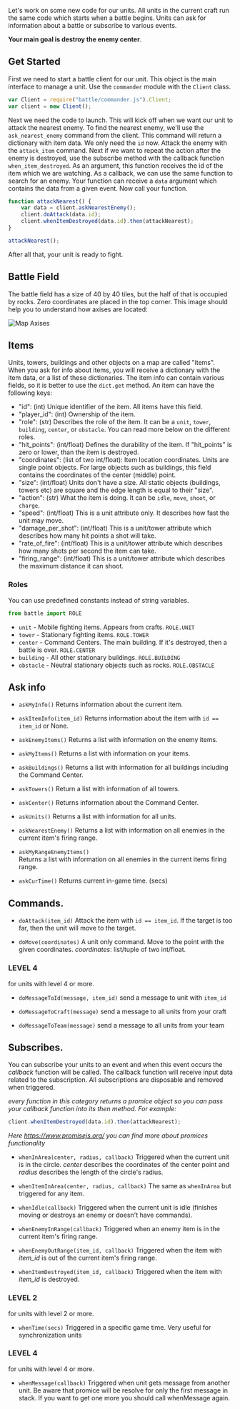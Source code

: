 Let's work on some new code for our units. All units in the current craft run the same code which starts when a battle begins. Units can ask for information about a battle or subscribe to various events.

**Your main goal is destroy the enemy center**.

## Get Started

First we need to start a battle client for our unit.
This object is the main interface to manage a unit.
Use the `commander` module with the `Client` class.

```javascript
var Client = require("battle/commander.js").Client;
var client = new Client();
```

Next we need the code to launch. This will kick off when we want our unit to attack the nearest enemy.
To find the nearest enemy, we'll use the `ask_nearest_enemy` command from the client.
This command will return a dictionary with item data. We only need the `id` now.
Attack the enemy with the `attack_item` command.
Next if we want to repeat the action after the enemy is destroyed, use the subscribe method with the
callback function `when_item_destroyed`. As an argument, this function receives the
id of the item which we are watching. As a callback, we can use the same function to
search for an enemy. Your function can receive a `data` argument which contains the data from a given event.
Now call your function.


```javascript
function attackNearest() {
    var data = client.askNearestEnemy();
    client.doAttack(data.id);
    client.whenItemDestroyed(data.id).then(attackNearest);
}

attackNearest();
```

After all that, your unit is ready to fight.

## Battle Field

The battle field has a size of 40 by 40 tiles, but the half of that is occupied by rocks. Zero coordinates are placed in the top corner. This image should help you to understand how axises are located:
 
![Map Axises](map.png)

## Items

Units, towers, buildings and other objects on a map are called "items". When you ask for info about items, you will receive a dictionary with the item data, or a list of these dictionaries. The item info can contain various fields, so it is better to use the `dict.get` method. An item can have the following keys:

- "id": (int) Unique identifier of the item. All items have this field.
- "player_id": (int) Ownership of the item.
- "role": (str) Describes the role of the item. It can be a `unit`, `tower`, `building`, `center`, or `obstacle`. You can read more below on the different roles.
- "hit_points": (int/float) Defines the durability of the item. If "hit_points" is zero or lower, than
  the item is destroyed.
- "coordinates": (list of two int/float): Item location coordinates. Units are single point objects.
  For large objects such as buildings, this field contains the coordinates of the center (middle) point.
- "size": (int/float) Units don't have a size. All static objects (buildings, towers etc) are square and the edge length is equal to their "size".
- "action": (str) What the item is doing. It can be `idle`, `move`, `shoot`, or `charge`.
- "speed": (int/float) This is a unit attribute only. It describes how fast the unit may move.
- "damage_per_shot": (int/float) This is a unit/tower attribute which describes how many hit points a shot will take.
- "rate_of_fire": (int/float) This is a unit/tower attribute which describes how many shots per second the item can take.
- "firing_range": (int/float) This is a unit/tower attribute which describes the maximum distance it can shoot.

### Roles

You can use predefined constants instead of string variables.

```python
from battle import ROLE
```

- `unit` - Mobile fighting items. Appears from crafts. `ROLE.UNIT`
- `tower` - Stationary fighting items. `ROLE.TOWER`
- `center` - Command Centers. The main building. If it's destroyed, then a battle is over. `ROLE.CENTER`
- `building` - All other stationary buildings. `ROLE.BUILDING`
- `obstacle` - Neutral stationary objects such as rocks. `ROLE.OBSTACLE`

## Ask info

- `askMyInfo()` Returns information about the current item.

- `askItemInfo(item_id)` Returns information about the item with `id == item_id` or None.

- `askEnemyItems()` Returns a list with information on the enemy items.

- `askMyItems()` Returns a list with information on your items.

- `askBuildings()` Returns a list with information for all buildings including the Command Center.

- `askTowers()` Return a list with information of all towers.

- `askCenter()` Returns information about the Command Center.

- `askUnits()` Returns a list with information for all units.

- `askNearestEnemy()` Returns a list with information on all enemies in the current item's firing range.

- `askMyRangeEnemyItems()`  
    Returns a list with information on all enemies in the current items firing range.

- `askCurTime()`
    Returns current in-game time. (secs)

## Commands.

- `doAttack(item_id)` Attack the item with `id == item_id`.
    If the target is too far, then the unit will move to the target.

- `doMove(coordinates)` A unit only command.
    Move to the point with the given coordinates. _coordinates_: list/tuple of two int/float.

### LEVEL 4

for units with level 4 or more.

- `doMessageToId(message, item_id)` send a message to unit with `item_id`

- `doMessageToCraft(message)` send a message to all units from your craft

- `doMessageToTeam(message)` send a message to all units from your team


## Subscribes.

You can subscribe your units to an event and when this event occurs the _callback_ function
will be called. The callback function will receive input data related to the subscription.
All subscriptions are disposable and removed when triggered.

_every function in this category returns a promice object so you can pass your callback function into its then method. For example:_

```javascript
client.whenItemDestroyed(data.id).then(attackNearest);
```

_Here https://www.promisejs.org/ you can find more about promices functionality_

- `whenInArea(center, radius, callback)` Triggered when the current unit is in the circle. _center_ describes the coordinates of the center point and _radius_ describes the length of the circle's radius.

- `whenItemInArea(center, radius, callback)` The same as `whenInArea` but
  triggered for any item.

- `whenIdle(callback)` Triggered when the current unit is idle (finishes moving or
  destroys an enemy or doesn't have commands).

- `whenEnemyInRange(callback)` Triggered when an enemy item is in the current item's
   firing range.

- `whenEnemyOutRange(item_id, callback)` Triggered when the item with _item_id_ is
  out of the current item's firing range.

- `whenItemDestroyed(item_id, callback)` Triggered when the item with _item_id_ is destroyed.

### LEVEL 2

for units with level 2 or more.

- `whenTime(secs)` Triggered in a specific game time. Very useful for synchronization units

### LEVEL 4

for units with level 4 or more.

- `whenMessage(callback)` Triggered when unit gets message from another unit. Be aware that promice will be resolve for only the first message  in stack. If you want to get one more you should call whenMessage again.
